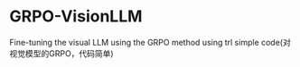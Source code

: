 # GRPO-VisionLLM
Fine-tuning the visual LLM using the GRPO method using trl simple code(对视觉模型的GRPO，代码简单)
